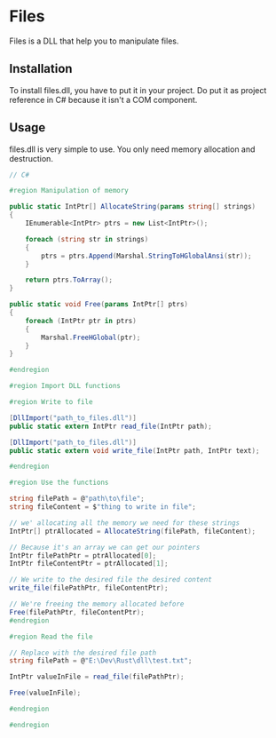 # Files

Files is a DLL that help you to manipulate files.

## Installation

To install files.dll, you have to put it in your project. Do put it as project reference in C# because it isn't a COM component.

## Usage

files.dll is very simple to use. You only need memory allocation and destruction.

```cs
// C#

#region Manipulation of memory

public static IntPtr[] AllocateString(params string[] strings)
{
    IEnumerable<IntPtr> ptrs = new List<IntPtr>();

    foreach (string str in strings)
    {
        ptrs = ptrs.Append(Marshal.StringToHGlobalAnsi(str));
    }

    return ptrs.ToArray();
}

public static void Free(params IntPtr[] ptrs)
{
    foreach (IntPtr ptr in ptrs)
    {
        Marshal.FreeHGlobal(ptr);
    }
}

#endregion

#region Import DLL functions

#region Write to file

[DllImport("path_to_files.dll")]
public static extern IntPtr read_file(IntPtr path);

[DllImport("path_to_files.dll")]
public static extern void write_file(IntPtr path, IntPtr text);

#endregion

#region Use the functions

string filePath = @"path\to\file";
string fileContent = $"thing to write in file";

// we' allocating all the memory we need for these strings
IntPtr[] ptrAllocated = AllocateString(filePath, fileContent);

// Because it's an array we can get our pointers
IntPtr filePathPtr = ptrAllocated[0];
IntPtr fileContentPtr = ptrAllocated[1];

// We write to the desired file the desired content
write_file(filePathPtr, fileContentPtr);

// We're freeing the memory allocated before
Free(filePathPtr, fileContentPtr);
#endregion

#region Read the file

// Replace with the desired file path
string filePath = @"E:\Dev\Rust\dll\test.txt";

IntPtr valueInFile = read_file(filePathPtr);

Free(valueInFile);

#endregion

#endregion
```